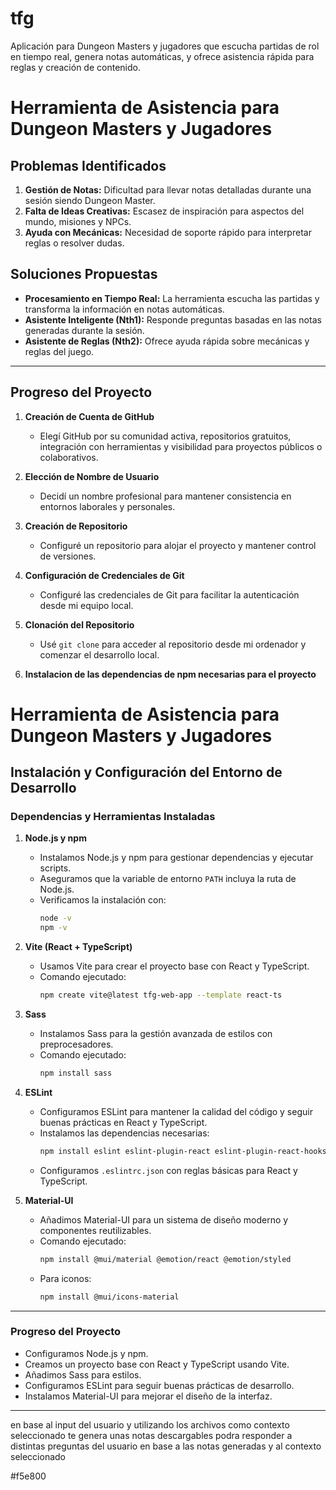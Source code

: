 # tfg
Aplicación para Dungeon Masters y jugadores que escucha partidas de rol en tiempo real, genera notas automáticas, y ofrece asistencia rápida para reglas y creación de contenido.
# Herramienta de Asistencia para Dungeon Masters y Jugadores

## Problemas Identificados

1. **Gestión de Notas:** Dificultad para llevar notas detalladas durante una sesión siendo Dungeon Master.  
2. **Falta de Ideas Creativas:** Escasez de inspiración para aspectos del mundo, misiones y NPCs.  
3. **Ayuda con Mecánicas:** Necesidad de soporte rápido para interpretar reglas o resolver dudas.  

## Soluciones Propuestas

- **Procesamiento en Tiempo Real:** La herramienta escucha las partidas y transforma la información en notas automáticas.  
- **Asistente Inteligente (Nth1):** Responde preguntas basadas en las notas generadas durante la sesión.  
- **Asistente de Reglas (Nth2):** Ofrece ayuda rápida sobre mecánicas y reglas del juego.  

---

## Progreso del Proyecto

1. **Creación de Cuenta de GitHub**  
   - Elegí GitHub por su comunidad activa, repositorios gratuitos, integración con herramientas y visibilidad para proyectos públicos o colaborativos.  

2. **Elección de Nombre de Usuario**  
   - Decidí un nombre profesional para mantener consistencia en entornos laborales y personales.  

3. **Creación de Repositorio**  
   - Configuré un repositorio para alojar el proyecto y mantener control de versiones.  

4. **Configuración de Credenciales de Git**  
   - Configuré las credenciales de Git para facilitar la autenticación desde mi equipo local.  

5. **Clonación del Repositorio**  
   - Usé `git clone` para acceder al repositorio desde mi ordenador y comenzar el desarrollo local.  

6. **Instalacion de las dependencias de npm necesarias para el proyecto**

# Herramienta de Asistencia para Dungeon Masters y Jugadores

## Instalación y Configuración del Entorno de Desarrollo

### **Dependencias y Herramientas Instaladas**

1. **Node.js y npm**  
   - Instalamos Node.js y npm para gestionar dependencias y ejecutar scripts.  
   - Aseguramos que la variable de entorno `PATH` incluya la ruta de Node.js.  
   - Verificamos la instalación con:  
     ```bash
     node -v
     npm -v
     ```

2. **Vite (React + TypeScript)**  
   - Usamos Vite para crear el proyecto base con React y TypeScript.  
   - Comando ejecutado:  
     ```bash
     npm create vite@latest tfg-web-app --template react-ts
     ```

3. **Sass**  
   - Instalamos Sass para la gestión avanzada de estilos con preprocesadores.  
   - Comando ejecutado:  
     ```bash
     npm install sass
     ```

4. **ESLint**  
   - Configuramos ESLint para mantener la calidad del código y seguir buenas prácticas en React y TypeScript.  
   - Instalamos las dependencias necesarias:  
     ```bash
     npm install eslint eslint-plugin-react eslint-plugin-react-hooks @typescript-eslint/parser @typescript-eslint/eslint-plugin --save-dev
     ```  
   - Configuramos `.eslintrc.json` con reglas básicas para React y TypeScript.  

5. **Material-UI**  
   - Añadimos Material-UI para un sistema de diseño moderno y componentes reutilizables.  
   - Comando ejecutado:  
     ```bash
     npm install @mui/material @emotion/react @emotion/styled
     ```
   - Para iconos:  
     ```bash
     npm install @mui/icons-material
     ```

---

### **Progreso del Proyecto**

- Configuramos Node.js y npm.  
- Creamos un proyecto base con React y TypeScript usando Vite.  
- Añadimos Sass para estilos.  
- Configuramos ESLint para seguir buenas prácticas de desarrollo.  
- Instalamos Material-UI para mejorar el diseño de la interfaz.  


---
en base al input del usuario y utilizando los archivos como contexto seleccionado te genera unas notas descargables
podra responder a distintas preguntas del usuario en base a las notas generadas y al contexto seleccionado

#f5e800
